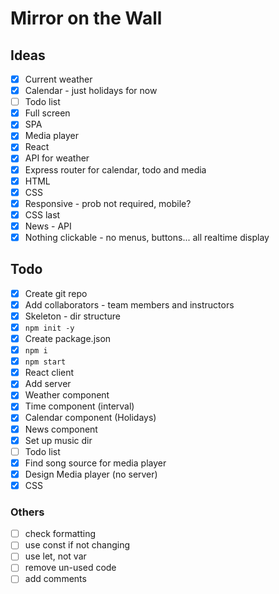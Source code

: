 # Mirror on the Wall

## Ideas

- [x] Current weather
- [x] Calendar - just holidays for now
- [ ] Todo list
- [x] Full screen
- [x] SPA
- [x] Media player
- [x] React
- [x] API for weather
- [x] Express router for calendar, todo and media
- [x] HTML
- [x] CSS
- [x] Responsive - prob not required, mobile?
- [x] CSS last
- [x] News - API
- [x] Nothing clickable - no menus, buttons... all realtime display

## Todo

- [x] Create git repo
- [x] Add collaborators - team members and instructors
- [x] Skeleton - dir structure
- [x] ```npm init -y```
- [x] Create package.json
- [x] ```npm i```
- [x] ```npm start```
- [x] React client
- [x] Add server
- [x] Weather component
- [x] Time component (interval)
- [x] Calendar component (Holidays)
- [x] News component
- [x] Set up music dir
- [ ] Todo list
- [x] Find song source for media player
- [x] Design Media player (no server)
- [x] CSS

### Others

- [ ] check formatting
- [ ] use const if not changing
- [ ] use let, not var
- [ ] remove un-used code
- [ ] add comments
